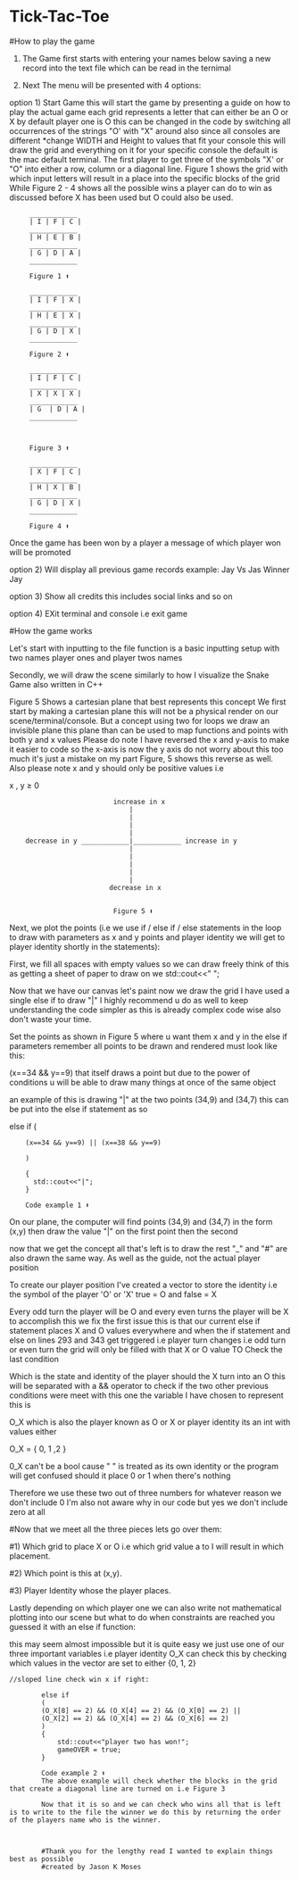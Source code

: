 # Tick-Tac-Toe
#How to play the game

1) The Game first starts with entering your names below saving a new record into the text file which can be read in the ternimal 

2) Next The menu will be presented with 4 options:

option 1) Start Game this will start the game by presenting a guide on how to play the actual game each grid represents a letter that can either be an O or X by default player one is O this can be changed in the code by switching all occurrences of the strings "O' with "X" around also since all consoles are different *change WIDTH and Height to values that fit your console this will draw the grid and everything on it for your specific console the default is the mac default terminal. The first player to get three of the symbols "X' or "O" into either a row, column or a diagonal line. Figure 1 shows the grid with which input letters will result in a place into the specific blocks of the grid While Figure 2 - 4 shows all the possible wins a player can do to win as discussed before X has been used but O could also be used.


         ____________                                                        
         | I | F | C |                                                                  
         ____________                                                                   
         | H | E | B |                                                                   
         ____________                                                                   
         | G | D | A |                                                                  
         ____________  
         
         Figure 1 ⬆︎
         
         ____________                                                        
         | I | F | X |                                                                  
         ____________                                                                   
         | H | E | X |                                                                   
         ____________                                                                   
         | G | D | X |                                                                  
         ____________  
         
         Figure 2 ⬆︎
         
         ____________                                                        
         | I | F | C |                                                                  
         ____________                                                                   
         | X | X | X |                                                                   
         ____________                                                                   
         | G  | D | A |                                                                  
         ____________  
         
         
         
         Figure 3 ⬆︎
         
         ____________                                                        
         | X | F | C |                                                                  
         ____________                                                                   
         | H | X | B |                                                                   
         ____________                                                                   
         | G | D | X |                                                                  
         ____________  
         
         Figure 4 ⬆︎
        
        
        
 Once the game has been won by a player a message of which player won will be promoted
        
       
 option 2) Will display all previous game records example: Jay Vs Jas Winner Jay
 
 option 3) Show all credits this includes social links and so on
 
 option 4) EXit terminal and console i.e exit game
 
 
 
 #How the game works
 
 Let's start with inputting to the file function is a basic inputting setup  with two names player ones and player twos names
 
 Secondly, we will draw the scene similarly to how I visualize the Snake Game also written in C++
 
 Figure 5 Shows a cartesian plane that best represents this concept 
 We first start by making a cartesian plane this will not be a physical render on our scene/terminal/console.
 But a concept using two for loops we draw an invisible plane this plane than can be used to map functions and points with both y and x values
 Please do note I have reversed the x and y-axis to make it easier to code so the x-axis is now the y axis do not worry about this too much it's just a mistake
 on my part Figure, 5 shows this reverse as well.
 Also please note x and y should only be positive values i.e 
 
 x , y ≥ 0
 
 
                              increase in x
                                  |
                                  |
                                  |
                                  |
        decrease in y ____________|____________ increase in y
                                  |
                                  |
                                  |
                                  |
                                  |
                             decrease in x
                      
                              
                              Figure 5 ⬆︎
                              
 
 Next, we plot the points (i.e we use if / else if / else statements in the loop to draw with parameters as x and y points and player identity 
 we will get to player identity shortly in the statements):
 
 First, we fill all spaces with empty values so we can draw freely think of this as getting a sheet of paper to draw on we std::cout<<" ";
 
 Now that we have our canvas let's paint now we draw the grid I have used a single else if to draw "|" I highly recommend u do as well to keep 
 understanding the code simpler as this is already complex code wise also don't waste your time.
 
 Set the points as shown in Figure 5 where u want them x and y in the else if parameters remember all points to be drawn and rendered must look like this:
 
 (x==34 && y==9) that itself draws a point but due to the power of conditions u will be able to draw many things at once of the same object
 
 an example of this is drawing "|" at the two points (34,9) and (34,7) this can be put into the else if statement as so 
 
 
 else if
        (

        (x==34 && y==9) || (x==38 && y==9)
        
        )
        
        {
          std::cout<<"|";
        }
        
        Code example 1 ⬆︎
        
 
 On our plane, the computer will find points (34,9) and (34,7) in the form (x,y) then draw the value "|" on the first point then the second
 
 now that we get the concept all that's left is to draw the rest "_" and "#" are also drawn the same way. As well as the guide, not the actual player position
 
 To create our player position I've created a vector to store the identity i.e the symbol of the player 'O' or 'X' true = O and false = X
 
 Every odd turn the player will be O and every even turns the player will be X to accomplish this we fix the first issue this is that our current else if statement places X and O values everywhere
 and when the if statement and else on lines 293 and 343 get triggered i.e player turn changes i.e odd turn or even turn the grid will only be filled with that X or O value TO Check the last condition
 
 Which is the state and identity of the player should the X turn into an O this will be separated with a && operator to check if the two other previous conditions were meet with this one the variable I have chosen to represent this is 
 
 O_X which is also the player known as O or X or player identity its an int with values either 
 
 O_X = { 0, 1 ,2 }    
 
 0_X can't be a bool cause " " is treated as its own identity or the program will get confused should it place 0 or 1 when there's nothing
 
 Therefore we use these two out of three numbers for whatever reason we don't include 0 I'm also not aware why in our code but yes we don't include zero at all 
 
#Now that we meet all the three pieces lets go over them:

#1) Which grid to place X or O i.e which grid value a to I will result in which placement.

#2) Which point is this at (x,y).

#3) Player Identity whose the player places.
 
 Lastly depending on which player one we can also write not mathematical plotting into our scene but what to do when constraints are reached you guessed it with an else if function:
  
  this may seem almost impossible but it is quite easy we just use one of our three important variables i.e player identity O_X can check this by checking which values in the vector are set to either {0, 1, 2}
  
    //sloped line check win x if right:
    
            else if
            (
            (O_X[8] == 2) && (O_X[4] == 2) && (O_X[0] == 2) ||
            (O_X[2] == 2) && (O_X[4] == 2) && (O_X[6] == 2)
            )
            {
                std::cout<<"player two has won!";
                gameOVER = true;
            }
            
            Code example 2 ⬆︎
            The above example will check whether the blocks in the grid that create a diagonal line are turned on i.e Figure 3
            
            Now that it is so and we can check who wins all that is left is to write to the file the winner we do this by returning the order of the players name who is the winner.
            
            
            
            #Thank you for the lengthy read I wanted to explain things best as possible 
            #created by Jason K Moses
 
 
 
 
